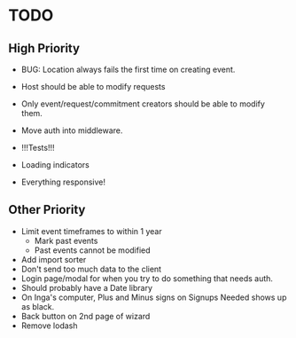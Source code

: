 # TODO

## High Priority

- BUG: Location always fails the first time on creating event.

- Host should be able to modify requests
- Only event/request/commitment creators should be able to modify them.
- Move auth into middleware.
- !!!Tests!!!
- Loading indicators
- Everything responsive!

## Other Priority

- Limit event timeframes to within 1 year
  - Mark past events
  - Past events cannot be modified
- Add import sorter
- Don't send too much data to the client
- Login page/modal for when you try to do something that needs auth.
- Should probably have a Date library
- On Inga's computer, Plus and Minus signs on Signups Needed shows up as black.
- Back button on 2nd page of wizard
- Remove lodash
